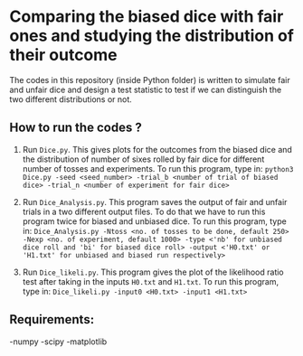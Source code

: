 # Comparing the biased dice with fair ones and studying the distribution of their outcome

The codes in this repository (inside Python folder) is written to simulate fair and unfair dice and design a test statistic to test if we can distinguish the two different distributions or not. 

## How to run the codes ?
1) Run `Dice.py`. This gives plots for the outcomes from the biased dice and the distribution of number of sixes rolled by fair dice for different number of tosses and experiments. To run this program, type in: 
  `python3 Dice.py -seed <seed_number> -trial_b <number of trial of biased dice> -trial_n <number of experiment for fair dice> `
  
2) Run `Dice_Analysis.py`. This program saves the output of fair and unfair trials in a two different output files. To do that we have to run this program twice for biased and unbiased dice. To run this program, type in:
    `Dice_Analysis.py -Ntoss <no. of tosses to be done, default 250> -Nexp <no. of experiment, default 1000> -type <'nb' for unbiased dice roll and 'bi' for biased dice roll> -output <'H0.txt' or 'H1.txt' for unbiased and biased run respectively>`
    
3) Run `Dice_likeli.py`. This program gives the plot of the likelihood ratio test after taking in the inputs `H0.txt` and `H1.txt`. To run this program, type in:
      `Dice_likeli.py -input0 <H0.txt> -input1 <H1.txt>`
      
## Requirements:
-numpy
-scipy
-matplotlib

